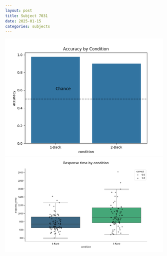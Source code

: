 ```yaml
---
layout: post
title: Subject 7031
date: 2025-01-15
categories: subjects
---
```


![](data/7031/run-28/7031_ATS_acc.png)
![](data/7031/run-28/7031_ATS_rt.png)
